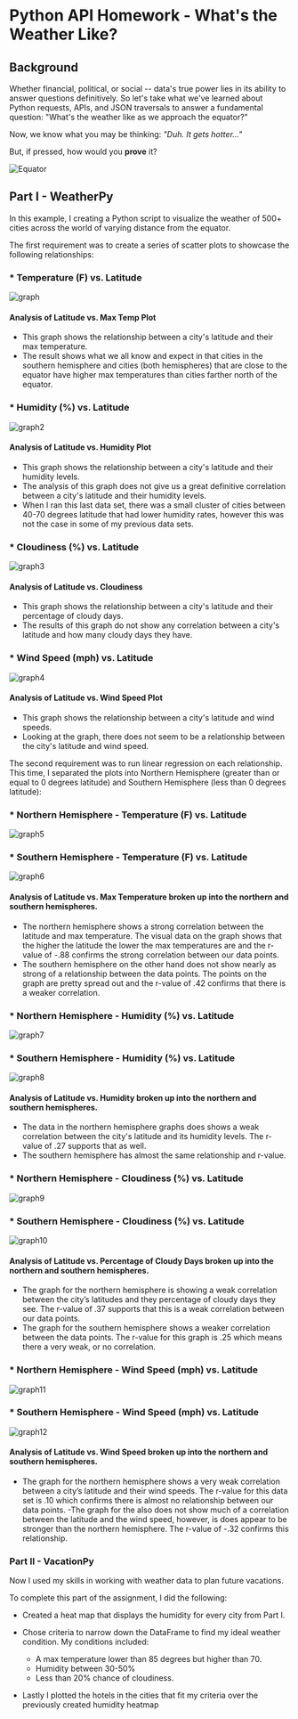 # Python API Homework - What's the Weather Like?

## Background

Whether financial, political, or social -- data's true power lies in its ability to answer questions definitively. So let's take what we've learned about Python requests, APIs, and JSON traversals to answer a fundamental question: "What's the weather like as we approach the equator?"

Now, we know what you may be thinking: _"Duh. It gets hotter..."_

But, if pressed, how would you **prove** it?

![Equator](Images/equatorsign.png)


## Part I - WeatherPy

In this example, I creating a Python script to visualize the weather of 500+ cities across the world of varying distance from the equator.

The first requirement was to create a series of scatter plots to showcase the following relationships:

### * Temperature (F) vs. Latitude
![graph](output_data/Fig1.png)

#### Analysis of Latitude vs. Max Temp Plot
- This graph shows the relationship between a city's latitude and their max temperature.
- The result shows what we all know and expect in that cities in the southern hemisphere and cities (both hemispheres) that are close to the equator have higher max temperatures than cities farther north of the equator.


### * Humidity (%) vs. Latitude
![graph2](output_data/Fig2.png)

#### Analysis of Latitude vs. Humidity Plot
- This graph shows the relationship between a city's latitude and their humidity levels.
- The analysis of this graph does not give us a great definitive correlation between a city's latitude and their humidity levels.
- When I ran this last data set, there was a small cluster of cities between 40-70 degrees latitude that had lower humidity rates, however this was not the case in some of my previous data sets.


### * Cloudiness (%) vs. Latitude
![graph3](output_data/Fig3.png)

#### Analysis of Latitude vs. Cloudiness
- This graph shows the relationship between a city's latitude and their percentage of cloudy days.
- The results of this graph do not show any correlation between a city's latitude and how many cloudy days they have.


### * Wind Speed (mph) vs. Latitude
![graph4](output_data/Fig4.png)

#### Analysis of Latitude vs. Wind Speed Plot
- This graph shows the relationship between a city's latitude and wind speeds.
- Looking at the graph, there does not seem to be a relationship between the city's latitude and wind speed.



The second requirement was to run linear regression on each relationship. This time, I separated the plots into Northern Hemisphere (greater than or equal to 0 degrees latitude) and Southern Hemisphere (less than 0 degrees latitude):

### * Northern Hemisphere - Temperature (F) vs. Latitude
![graph5](output_data/LinRegress1.png)

### * Southern Hemisphere - Temperature (F) vs. Latitude
![graph6](output_data/LinRegress2.png)

#### Analysis of Latitude vs. Max Temperature broken up into the northern and southern hemispheres.
- The northern hemisphere shows a strong correlation between the latitude and max temperature. The visual data on the graph shows that the higher the latitude the lower the max temperatures are and the r-value of -.88 confirms the strong correlation between our data points.
- The southern hemisphere on the other hand does not show nearly as strong of a relationship between the data points. The points on the graph are pretty spread out and the r-value of .42 confirms that there is a weaker correlation.

### * Northern Hemisphere - Humidity (%) vs. Latitude
![graph7](output_data/LinRegress3.png)

### * Southern Hemisphere - Humidity (%) vs. Latitude
![graph8](output_data/LinRegress4.png)

#### Analysis of Latitude vs. Humidity broken up into the northern and southern hemispheres.
- The data in the northern hemisphere graphs does shows a weak correlation between the city's latitude and its humidity levels. The r-value of .27 supports that as well.
- The southern hemisphere has almost the same relationship and r-value. 

### * Northern Hemisphere - Cloudiness (%) vs. Latitude
![graph9](output_data/LinRegress5.png)

### * Southern Hemisphere - Cloudiness (%) vs. Latitude
![graph10](output_data/LinRegress6.png)

#### Analysis of Latitude vs. Percentage of Cloudy Days broken up into the northern and southern hemispheres.
- The graph for the northern hemisphere is showing a weak correlation between the city’s latitudes and they percentage of cloudy days they see. The r-value of .37 supports that this is a weak correlation between our data points.
- The graph for the southern hemisphere shows a weaker correlation between the data points. The r-value for this graph is .25 which means there a very weak, or no correlation.

### * Northern Hemisphere - Wind Speed (mph) vs. Latitude
![graph11](output_data/LinRegress7.png)

### * Southern Hemisphere - Wind Speed (mph) vs. Latitude
![graph12](output_data/LinRegress8.png)

#### Analysis of Latitude vs. Wind Speed broken up into the northern and southern hemispheres.
- The graph for the northern hemisphere shows a very weak correlation between a city’s latitude and their wind speeds. The r-value for this data set is .10 which confirms there is almost no relationship between our data points.
-The graph for the also does not show much of a correlation between the latitude and the wind speed, however, is does appear to be stronger than the northern hemisphere. The r-value of -.32 confirms this relationship.


### Part II - VacationPy

Now I used my skills in working with weather data to plan future vacations.

To complete this part of the assignment, I did the following:

* Created a heat map that displays the humidity for every city from Part I.


* Chose criteria to narrow down the DataFrame to find my ideal weather condition. My conditions included:

  * A max temperature lower than 85 degrees but higher than 70.
  * Humidity between 30-50%
  * Less than 20% chance of cloudiness.
  
 * Lastly I plotted the hotels in the cities that fit my criteria over the previously created humidity heatmap



